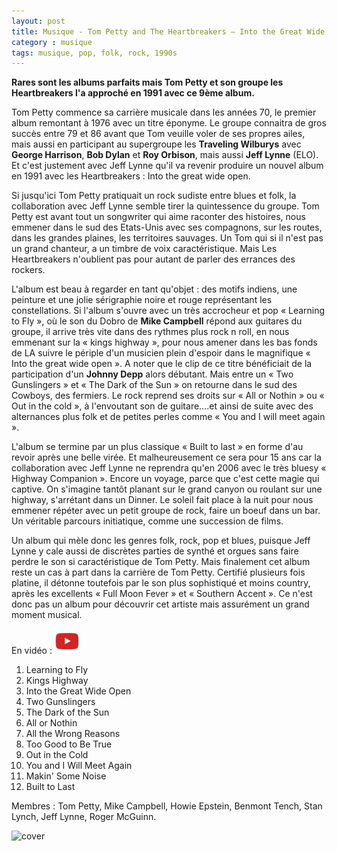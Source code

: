 ```yaml
---
layout: post
title: Musique - Tom Petty and The Heartbreakers – Into the Great Wide Open (1991)
category : musique
tags: musique, pop, folk, rock, 1990s
---
```


**Rares sont les albums parfaits mais Tom Petty et son groupe les Heartbreakers l'a approché en 1991 avec ce 9ème album.**

Tom Petty commence sa carrière musicale dans les années 70, le premier album remontant à 1976 avec un titre éponyme. Le groupe connaitra de gros succès entre 79 et 86 avant que Tom veuille voler de ses propres ailes, mais aussi en participant au supergroupe les **Traveling Wilburys** avec **George Harrison**, **Bob Dylan** et **Roy Orbison**, mais aussi **Jeff Lynne** (ELO). Et c'est justement avec Jeff Lynne qu'il va revenir produire un nouvel album en 1991 avec les Heartbreakers : Into the great wide open.

Si jusqu'ici Tom Petty pratiquait un rock sudiste entre blues et folk, la collaboration avec Jeff Lynne semble tirer la quintessence du groupe. Tom Petty est avant tout un songwriter qui aime raconter des histoires, nous emmener dans le sud des Etats-Unis avec ses compagnons, sur les routes, dans les grandes plaines, les territoires sauvages. Un Tom qui si il n'est pas un grand chanteur, a un timbre de voix caractéristique. Mais Les Heartbreakers n'oublient pas pour autant de parler des errances des rockers.

L'album est beau à regarder en tant qu'objet : des motifs indiens, une peinture et une jolie sérigraphie noire et rouge représentant les constellations. Si l'album s'ouvre avec un très accrocheur et pop « Learning to Fly », où le son du Dobro de **Mike Campbell** répond aux guitares du groupe, il arrive très vite dans des rythmes plus rock n roll, en nous emmenant sur la « kings highway », pour nous amener dans les bas fonds de LA suivre le périple d'un musicien plein d'espoir dans le magnifique « Into the great wide open ». A noter que le clip de ce titre bénéficiait de la participation d'un **Johnny Depp** alors débutant. Mais entre un « Two Gunslingers » et « The Dark of the Sun » on retourne dans le sud des Cowboys, des fermiers. Le rock reprend ses droits sur « All or Nothin » ou « Out in the cold », à l'envoutant son de guitare….et ainsi de suite avec des alternances plus folk et de petites perles comme « You and I will meet again ».

L'album se termine par un plus classique « Built to last » en forme d'au revoir après une belle virée. Et malheureusement ce sera pour 15 ans car la collaboration avec Jeff Lynne ne reprendra qu'en 2006 avec le très bluesy « Highway Companion ». Encore un voyage, parce que c'est cette magie qui captive. On s'imagine tantôt planant sur le grand canyon ou roulant sur une highway, s'arrétant dans un Dinner. Le soleil fait place à la nuit pour nous emmener répéter avec un petit groupe de rock, faire un boeuf dans un bar. Un véritable parcours initiatique, comme une succession de films.

Un album qui mèle donc les genres folk, rock, pop et blues, puisque Jeff Lynne y cale aussi de discrètes parties de synthé et orgues sans faire perdre le son si caractéristique de Tom Petty. Mais finalement cet album reste un cas à part dans la carrière de Tom Petty. Certifié plusieurs fois platine, il détonne toutefois par le son plus sophistiqué et moins country, après les excellents « Full Moon Fever » et « Southern Accent ». Ce n'est donc pas un album pour découvrir cet artiste mais assurément un grand moment musical.

En vidéo : [![Video](/images/youtube.png)](https://www.youtube.com/watch?v=xqmFxgEGKH0)

1. Learning to Fly
2. Kings Highway
3. Into the Great Wide Open
4. Two Gunslingers
5. The Dark of the Sun
6. All or Nothin
7. All the Wrong Reasons
8. Too Good to Be True
9. Out in the Cold
10. You and I Will Meet Again
11. Makin' Some Noise
12. Built to Last

Membres : Tom Petty, Mike Campbell, Howie Epstein, Benmont Tench, Stan Lynch, Jeff Lynne, Roger McGuinn.

![cover](https://filedn.eu/llqi9IBxlYouGRXYG2xlROb/img/2008/intothegreatwide.jpg)


